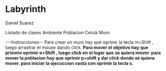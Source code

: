 # Labyrinth
Daniel Suarez

Listado de clases
 Ambiente
 Poblacion
 Celula
 Muro
 
 ---Instrucciones--
 Para crear un muro hay que oprimir la tecla m+Shift , luego arrastrar el mouse dando click.<b>
 Para mover el objetivo hay que priemro oprimir o+Shift , luego click en el lugar que se quiera mover.
 para mover la poblacion hay que oprimir p+shift y dar click donde se quiera mover. 
 para iniciar la ejecuccion vasta con oprimir la tecla s.
